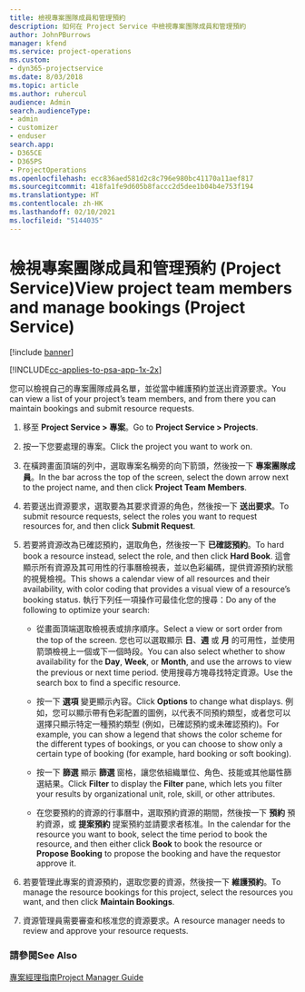 ```yaml
---
title: 檢視專案團隊成員和管理預約
description: 如何在 Project Service 中檢視專案團隊成員和管理預約
author: JohnPBurrows
manager: kfend
ms.service: project-operations
ms.custom:
- dyn365-projectservice
ms.date: 8/03/2018
ms.topic: article
ms.author: ruhercul
audience: Admin
search.audienceType:
- admin
- customizer
- enduser
search.app:
- D365CE
- D365PS
- ProjectOperations
ms.openlocfilehash: ecc836aed581d2c8c796e980bc41170a11aef817
ms.sourcegitcommit: 418fa1fe9d605b8faccc2d5dee1b04b4e753f194
ms.translationtype: HT
ms.contentlocale: zh-HK
ms.lasthandoff: 02/10/2021
ms.locfileid: "5144035"
---
```

# <a name="view-project-team-members-and-manage-bookings-project-service"></a><span data-ttu-id="175fd-103">檢視專案團隊成員和管理預約 (Project Service)</span><span class="sxs-lookup"><span data-stu-id="175fd-103">View project team members and manage bookings (Project Service)</span></span>

[!include [banner](../includes/psa-now-project-operations.md)]

[!INCLUDE[cc-applies-to-psa-app-1x-2x](../includes/cc-applies-to-psa-app-1x-2x.md)]

<span data-ttu-id="175fd-104">您可以檢視自己的專案團隊成員名單，並從當中維護預約並送出資源要求。</span><span class="sxs-lookup"><span data-stu-id="175fd-104">You can view a list of your project’s team members, and from there you can maintain bookings and submit resource requests.</span></span>  
  
1.  <span data-ttu-id="175fd-105">移至 **Project Service > 專案**。</span><span class="sxs-lookup"><span data-stu-id="175fd-105">Go to **Project Service > Projects**.</span></span>  
  
2.  <span data-ttu-id="175fd-106">按一下您要處理的專案。</span><span class="sxs-lookup"><span data-stu-id="175fd-106">Click the project you want to work on.</span></span>  
  
3.  <span data-ttu-id="175fd-107">在橫跨畫面頂端的列中，選取專案名稱旁的向下箭頭，然後按一下 **專案團隊成員**。</span><span class="sxs-lookup"><span data-stu-id="175fd-107">In the bar across the top of the screen, select the down arrow next to the project name, and then click **Project Team Members**.</span></span>  
  
4.  <span data-ttu-id="175fd-108">若要送出資源要求，選取要為其要求資源的角色，然後按一下 **送出要求**。</span><span class="sxs-lookup"><span data-stu-id="175fd-108">To submit resource requests, select the roles you want to request resources for, and then click **Submit Request**.</span></span>  
  
5.  <span data-ttu-id="175fd-109">若要將資源改為已確認預約，選取角色，然後按一下 **已確認預約**。</span><span class="sxs-lookup"><span data-stu-id="175fd-109">To hard book a resource instead, select the role, and then click **Hard Book**.</span></span> <span data-ttu-id="175fd-110">這會顯示所有資源及其可用性的行事曆檢視表，並以色彩編碼，提供資源預約狀態的視覺檢視。</span><span class="sxs-lookup"><span data-stu-id="175fd-110">This shows a calendar view of all resources and their availability, with color coding that provides a visual view of a resource’s booking status.</span></span> <span data-ttu-id="175fd-111">執行下列任一項操作可最佳化您的搜尋：</span><span class="sxs-lookup"><span data-stu-id="175fd-111">Do any of the following to optimize your search:</span></span>  
  
    -   <span data-ttu-id="175fd-112">從畫面頂端選取檢視表或排序順序。</span><span class="sxs-lookup"><span data-stu-id="175fd-112">Select a view or sort order from the top of the screen.</span></span> <span data-ttu-id="175fd-113">您也可以選取顯示 **日**、**週** 或 **月** 的可用性，並使用箭頭檢視上一個或下一個時段。</span><span class="sxs-lookup"><span data-stu-id="175fd-113">You can also select whether to show availability for the **Day**, **Week**, or **Month**, and use the arrows to view the previous or next time period.</span></span> <span data-ttu-id="175fd-114">使用搜尋方塊尋找特定資源。</span><span class="sxs-lookup"><span data-stu-id="175fd-114">Use the search box to find a specific resource.</span></span>  
  
    -   <span data-ttu-id="175fd-115">按一下 **選項** 變更顯示內容。</span><span class="sxs-lookup"><span data-stu-id="175fd-115">Click **Options** to change what displays.</span></span> <span data-ttu-id="175fd-116">例如，您可以顯示帶有色彩配置的圖例，以代表不同預約類型，或者您可以選擇只顯示特定一種預約類型 (例如，已確認預約或未確認預約)。</span><span class="sxs-lookup"><span data-stu-id="175fd-116">For example, you can show a legend that shows the color scheme for the different types of bookings, or you can choose to show only a certain type of booking (for example, hard booking or soft booking).</span></span>  
  
    -   <span data-ttu-id="175fd-117">按一下 **篩選** 顯示 **篩選** 窗格，讓您依組織單位、角色、技能或其他屬性篩選結果。</span><span class="sxs-lookup"><span data-stu-id="175fd-117">Click **Filter** to display the **Filter** pane, which lets you filter your results by organizational unit, role, skill, or other attributes.</span></span>  
  
    -   <span data-ttu-id="175fd-118">在您要預約的資源的行事曆中，選取預約資源的期間，然後按一下 **預約** 預約資源，或 **提案預約** 提案預約並請要求者核准。</span><span class="sxs-lookup"><span data-stu-id="175fd-118">In the calendar for the resource you want to book, select the time period to book the resource, and then either click **Book** to book the resource or **Propose Booking** to propose the booking and have the requestor approve it.</span></span>  
  
6.  <span data-ttu-id="175fd-119">若要管理此專案的資源預約，選取您要的資源，然後按一下 **維護預約**。</span><span class="sxs-lookup"><span data-stu-id="175fd-119">To manage the resource bookings for this project, select the resources you want, and then click **Maintain Bookings**.</span></span>  
  
7.  <span data-ttu-id="175fd-120">資源管理員需要審查和核准您的資源要求。</span><span class="sxs-lookup"><span data-stu-id="175fd-120">A resource manager needs to review and approve your resource requests.</span></span>  
  
### <a name="see-also"></a><span data-ttu-id="175fd-121">請參閱</span><span class="sxs-lookup"><span data-stu-id="175fd-121">See Also</span></span>  
 [<span data-ttu-id="175fd-122">專案經理指南</span><span class="sxs-lookup"><span data-stu-id="175fd-122">Project Manager Guide</span></span>](../psa/project-manager-guide.md)
